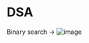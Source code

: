 # DSA

Binary search -> ![image](https://github.com/user-attachments/assets/82459c14-affc-4267-a080-12d68006fc9f)

